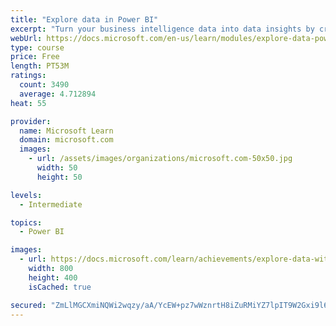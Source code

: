 ```yaml
---
title: "Explore data in Power BI"
excerpt: "Turn your business intelligence data into data insights by creating and configuring Power BI dashboards."
webUrl: https://docs.microsoft.com/en-us/learn/modules/explore-data-power-bi/
type: course
price: Free
length: PT53M
ratings:
  count: 3490
  average: 4.712894
heat: 55

provider:
  name: Microsoft Learn
  domain: microsoft.com
  images:
    - url: /assets/images/organizations/microsoft.com-50x50.jpg
      width: 50
      height: 50

levels:
  - Intermediate

topics:
  - Power BI

images:
  - url: https://docs.microsoft.com/learn/achievements/explore-data-with-power-bi-desktop-social.png
    width: 800
    height: 400
    isCached: true

secured: "ZmLlMGCXmiNQWi2wqzy/aA/YcEW+pz7wWznrtH8iZuRMiYZ7lpIT9W2Gxi9l6E++3Z906dmIouN/XJ3kZFP/d0P8+z+PSwRewwgTCk+Y33SBkuTRsmlbI+kQJfM0zoddv/o1BpASxSBgtdNGRIZDo0R8W5/8/5U6r58bS5H8xu/uCxg7760v3fbK9I/bIq9OK7etovT2JpZxdVfQAQySPaPfoevazj9m9/ABThVqa0WzNa0QLZlWp2fR18sGE2JWTHXWRq+TkTi4xiE5481brDWC73OIgQ4XhepFtarFO74T9cIhxBOrzsV+3DrTymuo979lp0uE3aHVHNsXTYjjuVqr9/6AbR90D37wm/Qi120rco1zpatWI7hEjBXxAQn9Gu+Y3NJMVtwKkY2dgNERyXnA6begd70z05xWzOx+t6Q=;gs4lXcvVHMUKmTgdyv3Z5w=="
---
```


